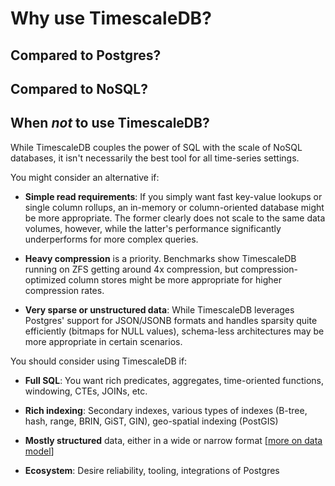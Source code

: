 # Why use TimescaleDB?

## Compared to Postgres?

## Compared to NoSQL?

## When *not* to use TimescaleDB?

While TimescaleDB couples the power of SQL with the scale of NoSQL databases, it isn't necessarily the best tool for all time-series settings.

You might consider an alternative if:

- **Simple read requirements**: If you simply want fast key-value lookups or single column rollups, an in-memory or column-oriented database might be more appropriate.  The former clearly does not scale to the same data volumes, however, while the latter's performance significantly underperforms for more complex queries.

- **Heavy compression** is a priority.  Benchmarks show TimescaleDB running on ZFS getting around 4x compression, but compression-optimized column stores might be more appropriate for higher compression rates.

- **Very sparse or unstructured data**: While TimescaleDB leverages Postgres' support for JSON/JSONB formats and handles sparsity quite efficiently (bitmaps for NULL values), schema-less architectures may be more appropriate in certain scenarios.

You should consider using TimescaleDB if:

- **Full SQL**: You want rich predicates, aggregates, time-oriented functions, windowing, CTEs, JOINs, etc.

- **Rich indexing**: Secondary indexes, various types of indexes (B-tree, hash, range, BRIN, GiST, GIN), geo-spatial indexing (PostGIS)

- **Mostly structured** data, either in a wide or narrow format [[more on data model](/introduction/data-model)]

- **Ecosystem**: Desire reliability, tooling, integrations of Postgres
